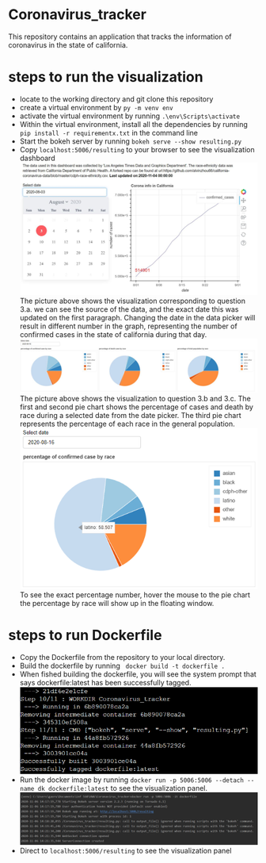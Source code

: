 # Coronavirus_tracker
This repository contains an application that tracks the information of coronavirus in the state of california.  

# steps to run the visualization  
- locate to the working directory and git clone this repository 
- create a virtual environment by ```py -m venv env ```
- activate the virtual environment by running ```.\env\Scripts\activate```  
- Within the virtual environment, install all the dependencies by running ``` pip install -r requirementx.txt``` in the command line  
- Start the bokeh server by running ``` bokeh serve --show resulting.py ```  
- Copy ``` localhost:5006/resulting ``` to your browser to see the visualization dashboard  
![Alt](images/img1.JPG "Title")
The picture above shows the visualization corresponding to question 3.a. we can see the source of the data, and the exact date this was updated on the first paragraph. Changing the date in the data picker will 
result in different number in the graph, representing the number of confirmed cases 
in the state of california during that day. 
![Alt](images/img2.JPG "Title")
The picture above shows the visualization to question 3.b and 3.c. The first and second pie 
chart shows the percentage of cases and death by race during a selected date from the date picker. 
The third pie chart represents the percentage of each race in the general population.  
![Alt](images/img3.JPG "Title")
To see the exact percentage number, hover the mouse to the pie chart the percentage by race will show
up in the floating window.  
# steps to run Dockerfile 

- Copy the Dockerfile from the repository to your local directory.  
- Build the dockerfile by running ``` docker build -t dockerfile .```  
- When fished building the dockerfile, you will see the system prompt that says dockerfile:latest has been successfully tagged.  
![Alt](images/img4.JPG "Title")
- Run the docker image by running ```docker run -p 5006:5006 --detach --name dk dockerfile:latest``` to see the visualization panel.  
![Alt](images/img5.JPG "Title")
- Direct to ```localhost:5006/resulting``` to see the visualization panel  
